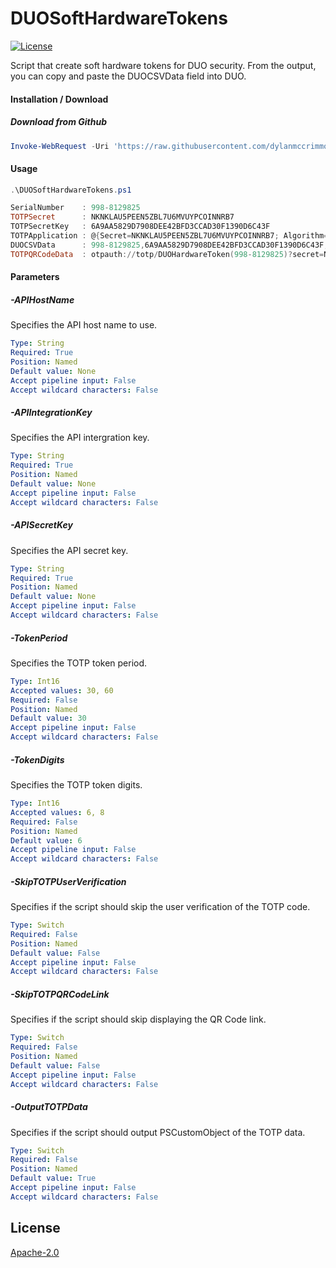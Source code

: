 # DUOSoftHardwareTokens
[![License](https://img.shields.io/badge/License-Apache_2.0-blue.svg)](https://opensource.org/licenses/Apache-2.0)

Script that create soft hardware tokens for DUO security. From the output, you can copy and paste the DUOCSVData field into DUO.

#### Installation / Download
<!-- ##### (Not yet working) Download from PowerShell Gallery
``` powershell
PS C:\> Install-Script -Name DUOSoftHardwareTokens
``` -->

##### Download from Github
``` powershell
Invoke-WebRequest -Uri 'https://raw.githubusercontent.com/dylanmccrimmon/DUOSoftHardwareTokens/main/DUOSoftHardwareTokens.ps1' -OutFile 'DUOSoftHardwareTokens.ps1'
```

#### Usage

``` powershell
.\DUOSoftHardwareTokens.ps1

SerialNumber    : 998-8129825
TOTPSecret      : NKNKLAU5PEEN5ZBL7U6MVUYPCOINNRB7
TOTPSecretKey   : 6A9AA5829D7908DEE42BFD3CCAD30F1390D6C43F
TOTPApplication : @{Secret=NKNKLAU5PEEN5ZBL7U6MVUYPCOINNRB7; Algorithm=SHA1; Digits=6; Period=30}
DUOCSVData      : 998-8129825,6A9AA5829D7908DEE42BFD3CCAD30F1390D6C43F,30
TOTPQRCodeData  : otpauth://totp/DUOHardwareToken(998-8129825)?secret=NKNKLAU5PEEN5ZBL7U6MVUYPCOINNRB7&algorithm=SHA1&digits=6&period=30
```

#### Parameters

##### -APIHostName 
Specifies the API host name to use.

```yaml
Type: String
Required: True
Position: Named
Default value: None
Accept pipeline input: False
Accept wildcard characters: False
```

##### -APIIntegrationKey 
Specifies the API intergration key.

```yaml
Type: String
Required: True
Position: Named
Default value: None
Accept pipeline input: False
Accept wildcard characters: False
```

##### -APISecretKey
Specifies the API secret key.

```yaml
Type: String
Required: True
Position: Named
Default value: None
Accept pipeline input: False
Accept wildcard characters: False
```

##### -TokenPeriod 
Specifies the TOTP token period.

```yaml
Type: Int16
Accepted values: 30, 60
Required: False
Position: Named
Default value: 30
Accept pipeline input: False
Accept wildcard characters: False
```

##### -TokenDigits 
Specifies the TOTP token digits.

```yaml
Type: Int16
Accepted values: 6, 8
Required: False
Position: Named
Default value: 6
Accept pipeline input: False
Accept wildcard characters: False
```

##### -SkipTOTPUserVerification 
Specifies if the script should skip the user verification of the TOTP code.

```yaml
Type: Switch
Required: False
Position: Named
Default value: False
Accept pipeline input: False
Accept wildcard characters: False
```

##### -SkipTOTPQRCodeLink 
Specifies if the script should skip displaying the QR Code link.

```yaml
Type: Switch
Required: False
Position: Named
Default value: False
Accept pipeline input: False
Accept wildcard characters: False
```

##### -OutputTOTPData 
Specifies if the script should output PSCustomObject of the TOTP data.

```yaml
Type: Switch
Required: False
Position: Named
Default value: True
Accept pipeline input: False
Accept wildcard characters: False
```

## License
[Apache-2.0](https://choosealicense.com/licenses/apache-2.0/)
